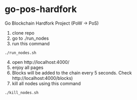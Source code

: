 # go-pos-hardfork
Go Blockchain Hardfork Project (PoW -> PoS)


1. clone repo
2. go to ./run_nodes
3. run this command
```
./run_nodes.sh
```
4. open http://localhost:4000/
5. enjoy all pages
6. Blocks will be added to the chain every 5 seconds. Check http://localhost:4000/blocks)
7. kill all nodes using this command
```
./kill_nodes.sh
```








